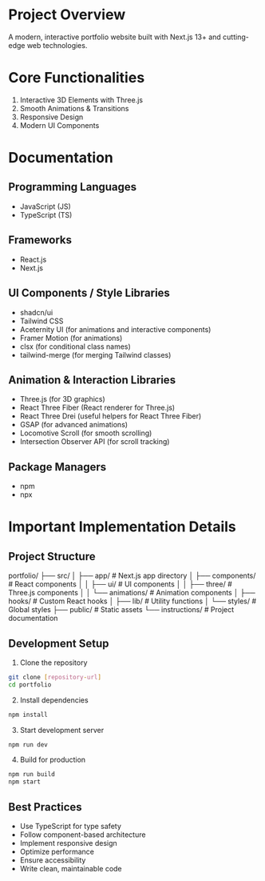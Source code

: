 # Project Overview
A modern, interactive portfolio website built with Next.js 13+ and cutting-edge web technologies.

# Core Functionalities
1. Interactive 3D Elements with Three.js
2. Smooth Animations & Transitions
3. Responsive Design
4. Modern UI Components

# Documentation

## Programming Languages
* JavaScript (JS)
* TypeScript (TS)

## Frameworks
* React.js
* Next.js

## UI Components / Style Libraries
* shadcn/ui
* Tailwind CSS
* Aceternity UI (for animations and interactive components)
* Framer Motion (for animations)
* clsx (for conditional class names)
* tailwind-merge (for merging Tailwind classes)

## Animation & Interaction Libraries
* Three.js (for 3D graphics)
* React Three Fiber (React renderer for Three.js)
* React Three Drei (useful helpers for React Three Fiber)
* GSAP (for advanced animations)
* Locomotive Scroll (for smooth scrolling)
* Intersection Observer API (for scroll tracking)

## Package Managers
* npm
* npx

# Important Implementation Details

## Project Structure
portfolio/
├── src/
│   ├── app/              # Next.js app directory
│   ├── components/       # React components
│   │   ├── ui/          # UI components
│   │   ├── three/       # Three.js components
│   │   └── animations/  # Animation components
│   ├── hooks/           # Custom React hooks
│   ├── lib/             # Utility functions
│   └── styles/          # Global styles
├── public/              # Static assets
└── instructions/        # Project documentation

## Development Setup
1. Clone the repository
```bash
git clone [repository-url]
cd portfolio
```

2. Install dependencies
```bash
npm install
```

3. Start development server
```bash
npm run dev
```

4. Build for production
```bash
npm run build
npm start
```

## Best Practices
- Use TypeScript for type safety
- Follow component-based architecture
- Implement responsive design
- Optimize performance
- Ensure accessibility
- Write clean, maintainable code